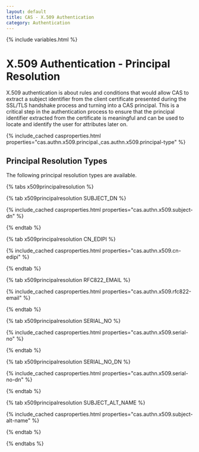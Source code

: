 ```yaml
---
layout: default
title: CAS - X.509 Authentication
category: Authentication
---
```

{% include variables.html %}

# X.509 Authentication - Principal Resolution
                         
X.509 authentication is about rules and conditions that would allow CAS to extract a subject identifier from the client 
certificate presented during the SSL/TLS handshake process and turning into a CAS principal. This is a critical step
in the authentication process to ensure that the principal identifier extracted from the certificate is meaningful and
can be used to locate and identify the user for attributes later on.

{% include_cached casproperties.html properties="cas.authn.x509.principal.,cas.authn.x509.principal-type" %}
           
## Principal Resolution Types

The following principal resolution types are available.

{% tabs x509principalresolution %}

{% tab x509principalresolution SUBJECT_DN %}

{% include_cached casproperties.html properties="cas.authn.x509.subject-dn" %}

{% endtab %}

{% tab x509principalresolution CN_EDIPI %}

{% include_cached casproperties.html properties="cas.authn.x509.cn-edipi" %}

{% endtab %}

{% tab x509principalresolution RFC822_EMAIL %}

{% include_cached casproperties.html properties="cas.authn.x509.rfc822-email" %}

{% endtab %}

{% tab x509principalresolution SERIAL_NO %}

{% include_cached casproperties.html properties="cas.authn.x509.serial-no" %}

{% endtab %}

{% tab x509principalresolution SERIAL_NO_DN %}

{% include_cached casproperties.html properties="cas.authn.x509.serial-no-dn" %}

{% endtab %}

{% tab x509principalresolution SUBJECT_ALT_NAME %}

{% include_cached casproperties.html properties="cas.authn.x509.subject-alt-name" %}

{% endtab %}

{% endtabs %}
